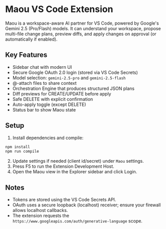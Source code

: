 # Maou VS Code Extension

Maou is a workspace-aware AI partner for VS Code, powered by Google's Gemini 2.5 (Pro/Flash) models. It can understand your workspace, propose multi-file change plans, preview diffs, and apply changes on approval (or automatically if enabled).

## Key Features
- Sidebar chat with modern UI
- Secure Google OAuth 2.0 login (stored via VS Code Secrets)
- Model selection: `gemini-2.5-pro` and `gemini-2.5-flash`
- @-attach files to share context
- Orchestration Engine that produces structured JSON plans
- Diff previews for CREATE/UPDATE before apply
- Safe DELETE with explicit confirmation
- Auto-apply toggle (except DELETE)
- Status bar to show Maou state

## Setup
1. Install dependencies and compile:
```bash
npm install
npm run compile
```
2. Update settings if needed (client id/secret) under `Maou` settings.
3. Press F5 to run the Extension Development Host.
4. Open the Maou view in the Explorer sidebar and click Login.

## Notes
- Tokens are stored using the VS Code Secrets API.
- OAuth uses a secure loopback (localhost) receiver; ensure your firewall allows localhost callbacks.
- The extension requests the `https://www.googleapis.com/auth/generative-language` scope.
